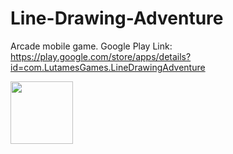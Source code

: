 # Line-Drawing-Adventure
Arcade mobile game. Google Play Link: https://play.google.com/store/apps/details?id=com.LutamesGames.LineDrawingAdventure

<img src="https://lutamesgames.com/images/LDA_ICON.png"  width="100" height="100">
